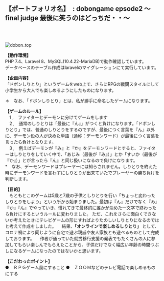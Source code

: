 ## 【ポートフォリオ名】　: dobongame epsode2  ～final judge 最後に笑うのはどっちだ・・～

<br>
<br>

![dobon_top](https://user-images.githubusercontent.com/96406041/149598323-247c107c-a10a-4ff0-91e3-3e2938f2a903.PNG)



__【動作環境】__
<br>
   PHP 7.4、Laravel 8、MySQL(10.4.22-MariaDB)で動作確認しています。
<br>
    データベースのテーブル作成はlaravelのマイグレーションにて実行しています。

__【企画内容】__
　<br>
    「ドボンしりとり」というゲームをweb上で、さらにRPGの戦闘スタイルにして小学生から大人でも楽しめるようにしたものになります。

＊　なお、「ドボンしりとり」とは、私が勝手に命名したゲームになります。

__【ゲームのルール】__
<br>
　1 ,　ファイターとデーモンに分けてゲームをします
<br>
　2 ,　通常のしりとりは「最後に『ん』」がつくと負けになります。「ドボンしりとり」では、普通のしりとりをするのですが、最後につく言葉を『ん』以外に、デーモン役の人が決めた単語（通称：デーモンワード）が最後につく言葉を言ったら負けとなります。
<br>
　3 ,　例えばデーモンが『み』と『か』をデーモンワードとすると、ファイターはしりとりをしていく中で、「あじみ（最後が『み』）」とか「すいか（最後が『か』）」とが言ったら『ん』と同じ扱いになるので負けになります。
<br>
*　なお、デーモンワードはプレーヤーには知らされません。しりとりを終えた時にデーモンワードを言わずにしりとりが出来ていたでプレーヤーの勝ち負けを判断します。

__【目的】__
<br>
　もともとこのゲームは5歳と7歳の子供としりとりを行い「ちょっと変わったしりとりをしよう」という所から始まりました。最初は『ん』だけでなく『み』『か』『ん』でやっていき、慣れてきて最終的に誰かが決めた一文字で終わったら負けにするというルールに変わりました。
ただ、これをさらに面白くできないか考えたときにテレビゲームの形にすればよりたのしいしりとりになるのではと考えて作成をしました。
　結果、__「オンラインで楽しめるしりとり」__ として、コロナ禍により同じように自宅で遊ぶ親戚や友人家族とも遊べるものとして完成しております。
　作者が通っていた就労移行支援の発表でもたくさんの人に参加してもらい楽しんでもらえたことから、子供だけでなく幅広い年齢の時間つぶしになるゲームになったのではないかと思います。

__【こだわったポイント】__
<br>
●　ＲＰＧゲーム風にすること
●　ＺＯＯＭなどのテレビ電話で楽しめるものにする
